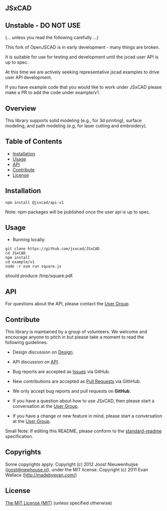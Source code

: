 ## JSxCAD

## Unstable - DO NOT USE
(... unless you read the following carefully ...)

This fork of OpenJSCAD is in early development - many things are broken.

It is suitable for use for testing and development until the jscad user API is up to spec.

At this time we are actively seeking representative jscad examples to drive user API development.

If you have example code that you would like to work under JSxCAD please make a PR to add the code under example/v1.

## Overview

This library supports solid modeling (e.g., for 3d printing), surface modeling, and path modeling (e.g, for laser cutting and embroidery).

## Table of Contents

- [Installation](#installation)
- [Usage](#usage)
- [API](#api)
- [Contribute](#contribute)
- [License](#license)

## Installation

```
npm install @jsxcad/api-v1
```

Note: npm packages will be published once the user api is up to spec.

## Usage

- Running locally:

```
git clone https://github.com/jsxcad/JSxCAD
cd JSxCAD
npm install
cd example/v1
node -r esm run square.js
```

should produce /tmp/square.pdf.

## API

For questions about the API, please contact the [User Group](https://groups.google.com/forum/#!forum/jsxcad).

## Contribute

This library is maintained by a group of volunteers. We welcome and encourage anyone to pitch in but please take a moment to read the following guidelines.

* Design discussion on [Design](https://docs.google.com/document/d/1SLwZldZ-3Xxda4b2HtJlQhFxdZDizvTz3ciKIZAyLoY/edit?usp=sharing).

* API discussion on [API](https://docs.google.com/document/d/197XMxmHM7dL0wbdeFG33BX3efA6_f5peiO5rUsdQkJc/edit?usp=sharing).

* Bug reports are accepted as [Issues](https://github.com/JSxCAD/jsxcad/issues/) via GitHub.

* New contributions are accepted as [Pull Requests](https://github.com/JSxCAD/jsxcad/pulls/) via GithHub.

* We only accept bug reports and pull requests on **GitHub**.

* If you have a question about how to use JSxCAD, then please start a conversation at the [User Group](https://groups.google.com/forum/#!forum/jsxcad).

* If you have a change or new feature in mind, please start a conversation at the [User Group](https://groups.google.com/forum/#!forum/jsxcad).

Small Note: If editing this README, please conform to the [standard-readme](https://github.com/RichardLitt/standard-readme) specification.

## Copyrights

Some copyrights apply. Copyright (c) 2012 Joost Nieuwenhuijse (joost@newhouse.nl), under the MIT license. Copyright (c) 2011 Evan Wallace (http://madebyevan.com/)

## License

[The MIT License (MIT)](https://github.com/JSxCAD/jsxcad/blob/master/LICENSE)
(unless specified otherwise)
